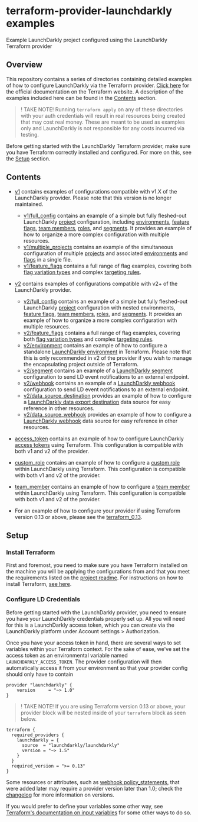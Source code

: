# terraform-provider-launchdarkly examples

Example LaunchDarkly project configured using the LaunchDarkly Terraform provider

## Overview

This repository contains a series of directories containing detailed examples of how to configure LaunchDarkly via the Terraform provider. [Click here](https://www.terraform.io/docs/providers/launchdarkly/index.html) for the official documentation on the Terraform website. A description of the examples included here can be found in the [Contents](#contents) section.

> ! TAKE NOTE! Running `terraform apply` on any of these directories with your auth credentials will result in real resources being created that may cost real money. These are meant to be used as examples only and LaunchDarkly is not responsible for any costs incurred via testing.

Before getting started with the LaunchDarkly Terraform provider, make sure you have Terraform correctly installed and configured. For more on this, see the [Setup](#setup) section.

## Contents

- [v1](./v1) contains examples of configurations compatible with v1.X of the LaunchDarkly provider. Please note that this version is no longer maintained.
  - [v1/full_config](./v1/full_config) contains an example of a simple but fully fleshed-out LaunchDarkly [project](https://docs.launchdarkly.com/home/managing-flags/projects) configuration, including [environments](https://docs.launchdarkly.com/home/managing-flags/environments), [feature flags](https://docs.launchdarkly.com/home/managing-flags), [team members](https://docs.launchdarkly.com/home/account-security/managing-your-team), [roles](https://docs.launchdarkly.com/home/account-security/custom-roles), and [segments](https://docs.launchdarkly.com/home/managing-users/segments). It provides an example of how to organize a more complex configuration with multiple resources.
  - [v1/multiple_projects](./v1/multiple_projects) contains an example of the simultaneous configuration of multiple [projects](https://docs.launchdarkly.com/home/managing-flags/projects) and associated [environments](https://docs.launchdarkly.com/home/managing-flags/environments) and [flags](https://docs.launchdarkly.com/home/managing-flags) in a single file.
  - [v1/feature_flags](./v1/feature_flags) contains a full range of flag examples, covering both [flag variation types](https://docs.launchdarkly.com/home/managing-flags/flag-variations) and complex [targeting rules](https://docs.launchdarkly.com/home/managing-flags/targeting-users).
- [v2](./v2) contains examples of configurations compatible with v2+ of the LaunchDarkly provider.
  - [v2/full_config](./v2/full_config) contains an example of a simple but fully fleshed-out LaunchDarkly [project](https://docs.launchdarkly.com/home/managing-flags/projects) configuration with nested environments, [feature flags](https://docs.launchdarkly.com/home/managing-flags), [team members](https://docs.launchdarkly.com/home/account-security/managing-your-team), [roles](https://docs.launchdarkly.com/home/account-security/custom-roles), and [segments](https://docs.launchdarkly.com/home/managing-users/segments). It provides an example of how to organize a more complex configuration with multiple resources.
  - [v2/feature_flags](./v2/feature_flags) contains a full range of flag examples, covering both [flag variation types](https://docs.launchdarkly.com/home/managing-flags/flag-variations) and complex [targeting rules](https://docs.launchdarkly.com/home/managing-flags/targeting-users).
  - [v2/environment](./v2/environment) contains an example of how to configure a standalone [LaunchDarkly environment](https://docs.launchdarkly.com/home/organize/environments) in Terraform. Please note that this is only recommended in v2 of the provider if you wish to manage the encapsulating project outside of Terraform.
  - [v2/segment](./v2/segment) contains an example of a [LaunchDarkly segment](https://docs.launchdarkly.com/home/data-export/segment) configuration to send LD event notifications to an external endpoint.
  - [v2/webhook](./v2/webhook) contains an example of a [LaunchDarkly webhook](https://docs.launchdarkly.com/integrations/webhooks) configuration to send LD event notifications to an external endpoint.
  - [v2/data_source_destination](./v2/data_source_destination) provides an example of how to configure a [LaunchDarkly data export destination](https://docs.launchdarkly.com/home/data-export) data source for easy reference in other resources.
  - [v2/data_source_webhook](./v2/data_source_webhook) provides an example of how to configure a [LaunchDarkly webhook](https://docs.launchdarkly.com/integrations/webhooks) data source for easy reference in other resources.
- [access_token](./access_token) contains an example of how to configure LaunchDarkly [access tokens](https://docs.launchdarkly.com/home/account-security/api-access-tokens) using Terraform. This configuration is compatible with both v1 and v2 of the provider.
- [custom_role](./custom_role) contains an example of how to configure a [custom role](https://docs.launchdarkly.com/home/account-security/custom-roles) within LaunchDarkly using Terraform. This configuration is compatible with both v1 and v2 of the provider.
- [team_member](./team_member) contains an example of how to configure a [team member](https://docs.launchdarkly.com/home/members/managing) within LaunchDarkly using Terraform. This configuration is compatible with both v1 and v2 of the provider.

- For an example of how to configure your provider if using Terraform version 0.13 or above, please see the [terraform_0.13](./terraform_0.13).

## Setup

### Install Terraform

First and foremost, you need to make sure you have Terraform installed on the machine you will be applying the configurations from and that you meet the requirements listed on the [project readme](https://github.com/launchdarkly/terraform-provider-launchdarkly#requirements). For instructions on how to install Terraform, [see here](https://learn.hashicorp.com/terraform/getting-started/install.html).

### Configure LD Credentials

Before getting started with the LaunchDarkly provider, you need to ensure you have your LaunchDarkly credentials properly set up. All you will need for this is a LaunchDarkly access token, which you can create via the LaunchDarkly platform under Account settings > Authorization.

Once you have your access token in hand, there are several ways to set variables within your Terraform context. For the sake of ease, we've set the access token as an environmental variable named `LAUNCHDARKLY_ACCESS_TOKEN`. The provider configuration will then automatically access it from your environment so that your provider config should only have to contain

```
provider "launchdarkly" {
    version     = "~> 1.0"
}
```

> ! TAKE NOTE! If you are using Terraform version 0.13 or above, your provider block will be nested inside of your `terraform` block as seen below.

```
terraform {
  required_providers {
    launchdarkly = {
      source  = "launchdarkly/launchdarkly"
      version = "~> 1.5"
    }
  }
  required_version = ">= 0.13"
}
```

Some resources or attributes, such as [webhook policy_statements](./webhook/example.tf), that were added later may require a provider version later than 1.0; check the [changelog](https://github.com/launchdarkly/terraform-provider-launchdarkly/blob/main/CHANGELOG.md) for more information on versions.

If you would prefer to define your variables some other way, see [Terraform's documentation on input variables](https://learn.hashicorp.com/terraform/getting-started/variables) for some other ways to do so.
